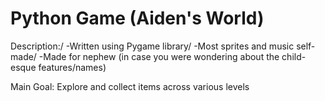 # Python Game (Aiden's World)
Description:/
-Written using Pygame library/
-Most sprites and music self-made/
-Made for nephew (in case you were wondering about the child-esque features/names)

Main Goal: Explore and collect items across various levels

